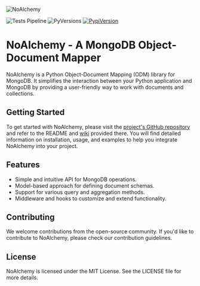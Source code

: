![NoAlchemy](https://repository-images.githubusercontent.com/701033002/8ab1a453-a285-4d0c-a002-ba0e23e0be2c)

![Tests Pipeline](https://github.com/grantUser/NoAlchemy/actions/workflows/tests.yml/badge.svg)
![PyVersions](https://img.shields.io/pypi/pyversions/NoAlchemy)
[![PypiVersion](https://img.shields.io/pypi/v/NoAlchemy)](https://pypi.org/project/NoAlchemy/)

# NoAlchemy - A MongoDB Object-Document Mapper

NoAlchemy is a Python Object-Document Mapping (ODM) library for MongoDB. It simplifies the interaction between your Python application and MongoDB by providing a user-friendly way to work with documents and collections.

## Getting Started

To get started with NoAlchemy, please visit the [project's GitHub repository](https://github.com/grantUser/NoAlchemy) and refer to the README and [wiki](https://github.com/grantUser/NoAlchemy/wiki) provided there. You will find detailed information on installation, usage, and examples to help you integrate NoAlchemy into your project.

## Features

- Simple and intuitive API for MongoDB operations.
- Model-based approach for defining document schemas.
- Support for various query and aggregation methods.
- Middleware and hooks to customize and extend functionality.

## Contributing

We welcome contributions from the open-source community. If you'd like to contribute to NoAlchemy, please check our contribution guidelines.

## License

NoAlchemy is licensed under the MIT License. See the LICENSE file for more details.